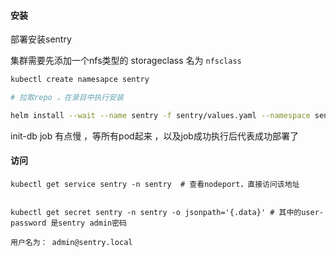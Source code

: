#### 安装

部署安装sentry

集群需要先添加一个nfs类型的 storageclass 名为 `nfsclass`

```bash
kubectl create namesapce sentry

# 拉取repo ，在录目中执行安装

helm install --wait --name sentry -f sentry/values.yaml --namespace sentry sentry/
```

init-db job 有点慢 ，等所有pod起来 ，以及job成功执行后代表成功部署了


#### 访问

```
kubectl get service sentry -n sentry  # 查看nodeport，直接访问该地址


kubectl get secret sentry -n sentry -o jsonpath='{.data}' # 其中的user-password 是sentry admin密码 

用户名为： admin@sentry.local
```
